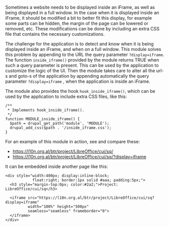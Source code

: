 Sometimes a website needs to be displayed inside an iFrame, as well as being displayed in a full window. In the case when it is displayed inside an iFrame, it should be modified a bit to better fit this display, for example some parts can be hidden, the margin of the page can be lowered or removed, etc. These modifications can be done by including an extra CSS file that contains the necessary customizations.

The challenge for the application is to detect and know when it is being displayed inside an iFrame, and when on a full window.
This module solves this problem by appending to the URL the query parameter `?display=iframe`. The function `inside_iframe()` provided by the module returns TRUE when such a query parameter is present. This can be used by the application to customize the logic of the UI. Then the module takes care to alter all the url-s and goto-s of the application by appending automatically the query parameter `?display=iframe` , when the application is inside an iFrame.

The module also provides the hook `hook_inside_iframe()`, which can be used by the application to include extra CSS files, like this:
```
/**
 * Implements hook_inside_iframe().
 */
function MODULE_inside_iframe() {
  $path = drupal_get_path('module', 'MODULE');
  drupal_add_css($path . '/inside_iframe.css');
}
```

For an example of this module in action, see and compare these:
 - https://l10n.org.al/btr/project/LibreOffice/cui/sq/
 - https://l10n.org.al/btr/project/LibreOffice/cui/sq/?display=iframe

It can be embedded inside another page like this:
```
<div style="width:400px; display:inline-block;
            float:right; border:1px solid #aaa; padding:5px;">
  <h3 style="margin-top:0px; color:#2a2;">Project: LibreOffice/cui/sq</h3>

  <iframe src="https://l10n.org.al/btr/project/LibreOffice/cui/sq?display=iframe"
          width="100%" height="500px"
          seamless="seamless" frameborder="0">
  </iframe>
</div>
```

